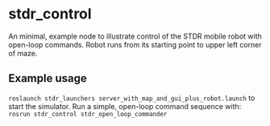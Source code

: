# stdr_control
An minimal, example node to illustrate control of the STDR mobile robot with open-loop commands.
Robot runs from its starting point to upper left corner of maze.

## Example usage
`roslaunch stdr_launchers server_with_map_and_gui_plus_robot.launch`
to start the simulator.  Run a simple, open-loop command sequence with:
`rosrun stdr_control stdr_open_loop_commander`

    
